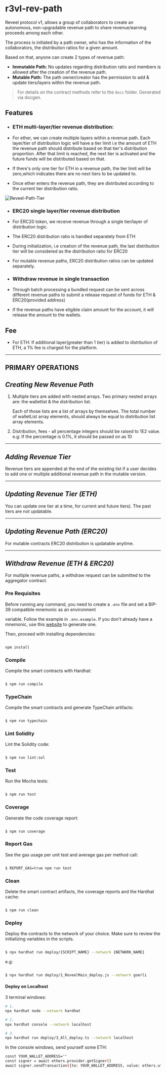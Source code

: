 # r3vl-rev-path

  

Reveel protocol v1, allows a group of collaborators to create an autonomous, non-upgradable revenue path to share revenue/earning proceeds among each other. 

The process is initiated by a path owner, who has the information of the collaborators, the distribution ratios for a given amount.

Based on that, anyone can create 2 types of revenue path:

 - **Immutable Path:** No updates regarding distribution ratio and members is allowed after the creation of the revenue path.
 - **Mutable Path:** The path owner/creator has the permission to add & update tiers/layers within the revenue path.

> For details on the contract methods refer to the `docs` folder. Generated via docgen.

## Features

  

-  ### ETH multi-layer/tier revenue distribution:

- For ether, we can create multiple layers within a revenue path. Each layer/tier of distribution logic will have a tier limit i.e the amount of ETH the revenue path should distribute based on that tier's distribution proportion. After that limit is reached, the next tier is activated and the future funds will be distributed based on that.

- If there's only one tier for ETH in a revenue path, the tier limit will be zero,which indicates there are no next tiers to be updated to.

- Once ether enters the revenue path, they are distributed according to the current tier distribution ratio.

![Reveel-Path-Tier](https://user-images.githubusercontent.com/18365101/184365662-5b1e2590-91c1-4f57-baa7-5121f6574084.png)
-  ### ERC20 single layer/tier revenue distribution

- For ERC20 token, we receive revenue through a single tier/layer of distribution logic.

- The ERC20 distribution ratio is handled separately from ETH

- During initialization, i.e creation of the revenue path, the last distribution tier will be considered as the distribution ratio for ERC20

- For mutable revenue paths, ERC20 distribution ratios can be updated separately.

-  ### Withdraw revenue in single transaction

- Through batch processing a bundled request can be sent across different revenue paths to submit a release request of funds for ETH & ERC20(provided address)

- If the revenue paths have eligible claim amount for the account, it will release the amount to the wallets.

## Fee

  

- For ETH: If additional layer(greater than 1 tier) is added to distrbution of ETH, a 1% fee is charged for the platform.

  

---
PRIMARY OPERATIONS
-----------------

*Creating New Revenue Path*
---------------------------
1. Multiple tiers are added with nested arrays. Two primary nested arrays are: the walletlist & the distribution list.
    
    Each of those lists are a list of arrays by themselves. The total number of walletList array elements, should always be equal to
    distribution list array elements.

2. Distribution, fees - all percentage integers should be raised to 1E2 value. 
e.g: If the percentage is 0.1%, it should be passed on as 10

    
-------------------------------------
*Adding Revenue Tier*
---------------------------
Revenue tiers are appended at the end of the existing list if a user decides to add one or multiple additional revenue path in the mutable 
version.
 

-------------------------------------
*Updating Revenue Tier (ETH)*
---------------------------

You can update one tier at a time, for current and future tiers). The past tiers are not updatable.

-------------------------------------
*Updating Revenue Path (ERC20)*
---------------------------

For mutable contracts ERC20 distribution is updatable anytime.




-------------------------------------
*Withdraw Revenue (ETH & ERC20)*
---------------------------

For multiple revenue paths, a withdraw request can be submitted to the aggregator contract.

  

### Pre Requisites

  

Before running any command, you need to create a `.env` file and set a BIP-39 compatible mnemonic as an environment

variable. Follow the example in `.env.example`. If you don't already have a mnemonic, use this [website](https://iancoleman.io/bip39/) to generate one.

  

Then, proceed with installing dependencies:

  

```sh

npm install

```

  

### Compile

  

Compile the smart contracts with Hardhat:

  

```sh

$ npm run compile

```

  

### TypeChain

  

Compile the smart contracts and generate TypeChain artifacts:

  

```sh

$ npm run typechain

```

  

### Lint Solidity

  

Lint the Solidity code:

  

```sh

$ npm run lint:sol

```

  

### Test

  

Run the Mocha tests:

  

```sh

$ npm run test

```

  

### Coverage

  

Generate the code coverage report:

  

```sh

$ npm run coverage

```

  

### Report Gas

  

See the gas usage per unit test and average gas per method call:

  

```sh

$ REPORT_GAS=true npm run test

```

  

### Clean

  

Delete the smart contract artifacts, the coverage reports and the Hardhat cache:

  

```sh

$ npm run clean

```

  

### Deploy

  

Deploy the contracts to the network of your choice. Make sure to review the initializing variables in the scripts.

  

```sh

$ npx hardhat run deploy/{SCRIPT_NAME} --network {NETWORK_NAME}

```

e.g:

```sh

$ npx hardhat run deploy/1_ReveelMain_deploy.js --network goerli

```

#### Deploy on Localhost

3 terminal windows:

```sh
# 1.
npx hardhat node --network hardhat

# 2.
npx hardhat console --network localhost

# 3.
npx hardhat run deploy/3_All_deploy.ts --network localhost
```

In the console windows, send yourself some ETH:

```sh
const YOUR_WALLET_ADDRESS=""
const signer = await ethers.provider.getSigner()
await signer.sendTransaction({to: YOUR_WALLET_ADDRESS, value: ethers.utils.parseEther("1")})
```
